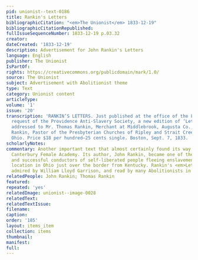 ```yaml
---
pid: unionist--text-0186
title: Rankin's Letters
bibliographicCitation: "<em>The Unionist</em> 1833-12-19"
bibliographicCitationRepublished: 
fullIssueSequenceNumber: 1833-12-19 p.03.32
creator: 
dateCreated: '1833-12-19'
description: Advertisement for John Rankin's Letters
language: English
publisher: The Unionist
IsPartOf: 
rights: https://creativecommons.org/publicdomain/mark/1.0/
source: The Unionist
subject: Advertisement with Abolitionist theme
type: Text
category: Unionist content
articleType: 
volume: '1'
issue: '20'
transcription: 'RANKIN’S LETTERS. Just published at the office of the Liberator, by
  request of the Providence Anti-Slavery Society, a new edition of ‘Letters on Slavery,
  addressed to Mr. Thomas Rankin, Merchant at Middlebrook, Augusta Co., Va.''—By John
  Rankin, Pastor of the Presbyterian Churches of Ripley and Strait Creek, Brown County,
  Ohio. Price $18 per hundred—25 cents single. Boston, Sept. 7, 1833. '
scholarlyNotes: 
commentary: Another important text that almost certainly found its way inside the
  Canterbury Female Academy. Its author, John Rankin, became one of the most fearless
  and successful conductors of self-liberated people fleeing enslavement, due to his
  location in Ohio just over the border from Kentucky. Rankin's <em>Letters</em> were
  admired by William Lloyd Garrison, and read by many Abolitionists in the 1830s.
relatedPeople: John Rankin; Thomas Rankin
featured: 
repeated: 'yes'
relatedImage: unionist--image-0028
relatedText: 
relatedTextIssue: 
filename: 
caption: 
order: '185'
layout: items_item
collection: items
thumbnail: 
manifest: 
full: 
---
```

